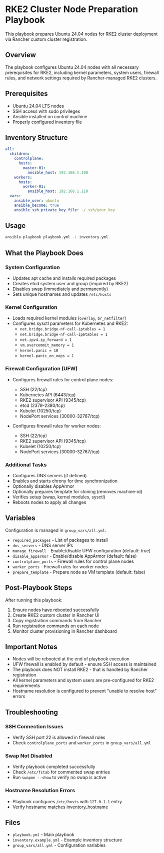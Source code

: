 # RKE2 Cluster Node Preparation Playbook

This playbook prepares Ubuntu 24.04 nodes for RKE2 cluster deployment via Rancher custom cluster registration.

## Overview

The playbook configures Ubuntu 24.04 nodes with all necessary prerequisites for RKE2, including kernel parameters, system users, firewall rules, and network settings required by Rancher-managed RKE2 clusters.

## Prerequisites

- Ubuntu 24.04 LTS nodes
- SSH access with sudo privileges
- Ansible installed on control machine
- Properly configured inventory file

## Inventory Structure

```yaml
all:
  children:
    controlplane:
      hosts:
        master-01:
          ansible_host: 192.168.1.100
    workers:
      hosts:
        worker-01:
          ansible_host: 192.168.1.110
  vars:
    ansible_user: ubuntu
    ansible_become: true
    ansible_ssh_private_key_file: ~/.ssh/your_key
```

## Usage

```bash
ansible-playbook playbook.yml -i inventory.yml
```

## What the Playbook Does

### System Configuration
- Updates apt cache and installs required packages
- Creates etcd system user and group (required by RKE2)
- Disables swap (immediately and permanently)
- Sets unique hostnames and updates `/etc/hosts`

### Kernel Configuration
- Loads required kernel modules (`overlay`, `br_netfilter`)
- Configures sysctl parameters for Kubernetes and RKE2:
  - `net.bridge.bridge-nf-call-iptables = 1`
  - `net.bridge.bridge-nf-call-ip6tables = 1`
  - `net.ipv4.ip_forward = 1`
  - `vm.overcommit_memory = 1`
  - `kernel.panic = 10`
  - `kernel.panic_on_oops = 1`

### Firewall Configuration (UFW)
- Configures firewall rules for control plane nodes:
  - SSH (22/tcp)
  - Kubernetes API (6443/tcp)
  - RKE2 supervisor API (9345/tcp)
  - etcd (2379-2380/tcp)
  - Kubelet (10250/tcp)
  - NodePort services (30000-32767/tcp)

- Configures firewall rules for worker nodes:
  - SSH (22/tcp)
  - RKE2 supervisor API (9345/tcp)
  - Kubelet (10250/tcp)
  - NodePort services (30000-32767/tcp)

### Additional Tasks
- Configures DNS servers (if defined)
- Enables and starts chrony for time synchronization
- Optionally disables AppArmor
- Optionally prepares template for cloning (removes machine-id)
- Verifies setup (swap, kernel modules, sysctl)
- Reboots nodes to apply all changes

## Variables

Configuration is managed in `group_vars/all.yml`:

- `required_packages` - List of packages to install
- `dns_servers` - DNS server IPs
- `manage_firewall` - Enable/disable UFW configuration (default: true)
- `disable_apparmor` - Enable/disable AppArmor (default: false)
- `controlplane_ports` - Firewall rules for control plane nodes
- `worker_ports` - Firewall rules for worker nodes
- `prepare_template` - Prepare node as VM template (default: false)

## Post-Playbook Steps

After running this playbook:

1. Ensure nodes have rebooted successfully
2. Create RKE2 custom cluster in Rancher UI
3. Copy registration commands from Rancher
4. Run registration commands on each node
5. Monitor cluster provisioning in Rancher dashboard

## Important Notes

- Nodes will be rebooted at the end of playbook execution
- UFW firewall is enabled by default - ensure SSH access is maintained
- The playbook does NOT install RKE2 - that is handled by Rancher registration
- All kernel parameters and system users are pre-configured for RKE2 requirements
- Hostname resolution is configured to prevent "unable to resolve host" errors

## Troubleshooting

### SSH Connection Issues
- Verify SSH port 22 is allowed in firewall rules
- Check `controlplane_ports` and `worker_ports` in `group_vars/all.yml`

### Swap Not Disabled
- Verify playbook completed successfully
- Check `/etc/fstab` for commented swap entries
- Run `swapon --show` to verify no swap is active

### Hostname Resolution Errors
- Playbook configures `/etc/hosts` with `127.0.1.1` entry
- Verify hostname matches inventory_hostname

## Files

- `playbook.yml` - Main playbook
- `inventory.example.yml` - Example inventory structure
- `group_vars/all.yml` - Configuration variables
